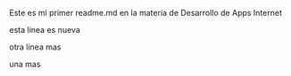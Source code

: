 Este es mi primer
readme.md
en la materia
de Desarrollo de Apps Internet

esta linea es nueva

otra linea mas

una mas

